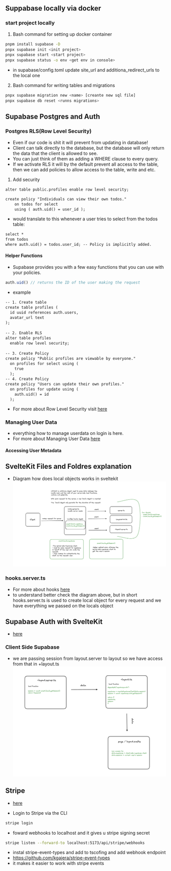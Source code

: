 ## Suppabase locally via docker
### start project locally
1. Bash command for setting up docker container 
```bash
pnpm install supabase -D
pnpx supabase init <init project>
pnpx supabase start <start project>
pnpx supabase status -o env <get env in console>
````
- in supabase/config.toml update site_url and additiona_redirect_urls to the local one

2. Bash command for writing tables and migrations
```bash
pnpx supabase migration new <name> [creante new sql file]
pnpx supabase db reset <runns migrations>
```
## Supabase Postgres and Auth 
### Postgres RLS(Row Level Security)
- Even if our code is shit it will prevent from updating in database!
- Client can talk directly to the database, but the database will only return the data that the client is allowed to see.
- You can just think of them as adding a WHERE clause to every query.
- If we activate RLS it will by the default prevent all access to the table, then we can add policies to allow access to the table, write and etc.

1. Add security
```postgresql
alter table public.profiles enable row level security;
```

```postgresql
create policy "Individuals can view their own todos."
    on todos for select
    using ( auth.uid() = user_id );
```
- would translate to this whenever a user tries to select from the todos table:
```postgresql
select *
from todos
where auth.uid() = todos.user_id; -- Policy is implicitly added.
```
#### Helper Functions 
- Supabase provides you with a few easy functions that you can use with your policies.
```ts
auth.uid() // returns the ID of the user making the request
```
- example 
```postgresql
-- 1. Create table
create table profiles (
  id uuid references auth.users,
  avatar_url text
);

-- 2. Enable RLS
alter table profiles
  enable row level security;

-- 3. Create Policy
create policy "Public profiles are viewable by everyone."
  on profiles for select using (
    true
  );
-- 4. Create Policy
create policy "Users can update their own profiles."
  on profiles for update using (
    auth.uid() = id
  );
```
- For more about Row Level Security visit [here](https://supabase.com/docs/guides/auth/row-level-security) 
### Managing User Data 
- everything how to manage userdata on login is here.
- For more about Managing User Data [here](https://supabase.com/docs/guides/auth/managing-user-data)
#### Accessing User Metadata

## SvelteKit Files and Foldres explanation
- Diagram how does local objects works in sveltekit
![Alt text](markdown_data/local-object.png)

### hooks.server.ts
- For more about hooks [here](https://kit.svelte.dev/docs/hooks) 
- to understand better check the diagram above, but in short hooks.server.ts is used to create local object for every request and we have everything we passed on the locals object 
## Supabase Auth with SvelteKit 
- [here](https://supabase.com/docs/guides/auth/auth-helpers/sveltekit)

### Client Side Supabase 
- we are passing session from layout.server to layout so we have access from that in +layout.ts
![Alt text](markdown_data/client-side-supabase.png)

## Stripe 
- [here](https://stripe.com/docs/api)

- Login to Stripe via the CLI
```bash
stripe login
```
- foward webhooks to localhost and it gives u stripe signing secret
```bash
stripe listen --forward-to localhost:5173/api/stripe/webhooks
```
- instal stripe-event-types and add to tscofing and add webhook endpoint
- https://github.com/kgajera/stripe-event-types
- it makes it easier to work with stripe events
